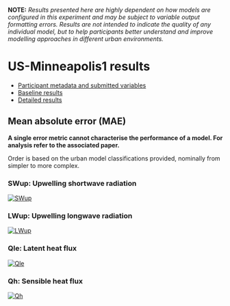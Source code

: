 
**NOTE:** *Results presented here are highly dependent on how models are configured in this experiment and may be subject to variable output formatting errors. Results are not intended to indicate the quality of any individual model, but to help participants better understand and improve modelling approaches in different urban environments.*


# US-Minneapolis1 results

 - [Participant metadata and submitted variables](../index.md)
 - [Baseline results](../baseline/index.md)
 - [Detailed results](../detailed/index.md)

## Mean absolute error (MAE)

**A single error metric cannot characterise the performance of a model. For analysis refer to the associated paper.**

Order is based on the urban model classifications provided, nominally from simpler to more complex.

### <a name="swup"></a>SWup: Upwelling shortwave radiation
[![SWup](US-Minneapolis1_SWup_MAE.png)](US-Minneapolis1_SWup_MAE.png)

### <a name="lwup"></a>LWup: Upwelling longwave radiation
[![LWup](US-Minneapolis1_LWup_MAE.png)](US-Minneapolis1_LWup_MAE.png)

### <a name="qle"></a>Qle: Latent heat flux
[![Qle](US-Minneapolis1_Qle_MAE.png)](US-Minneapolis1_Qle_MAE.png)

### <a name="qh"></a>Qh: Sensible heat flux
[![Qh](US-Minneapolis1_Qh_MAE.png)](US-Minneapolis1_Qh_MAE.png)

